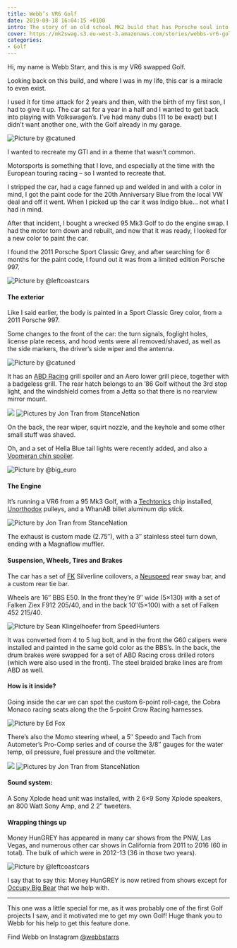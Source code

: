 ```yaml
---
title: Webb’s VR6 Golf
date: 2019-09-18 16:04:15 +0100
intro: The story of an old school MK2 build that has Porsche soul into it.
cover: https://mk2swag.s3.eu-west-3.amazonaws.com/stories/webbs-vr6-golf-cover.jpg
categories:
- Golf
---
```


Hi, my name is Webb Starr, and this is my VR6 swapped Golf.

Looking back on this build, and where I was in my life, this car is a miracle to even exist.

I used it for time attack for 2 years and then, with the birth of my first son, I had to give it up. The car sat for a year in a half and I wanted to get back into playing with Volkswagen’s. I’ve had many dubs (11 to be exact) but I didn’t want another one, with the Golf already in my garage.

![Picture by @catuned](https://mk2swag.s3.eu-west-3.amazonaws.com/stories/webbs-vr6-golf-intro.jpeg)

I wanted to recreate my GTI and in a theme that wasn’t common.

Motorsports is something that I love, and especially at the time with the European touring racing – so I wanted to recreate that.

I stripped the car, had a cage fanned up and welded in and with a color in mind, I got the paint code for the 20th Anniversary Blue from the local VW deal and off it went. When I picked up the car it was Indigo blue… not what I had in mind.

After that incident, I bought a wrecked 95 Mk3 Golf to do the engine swap. I had the motor torn down and rebuilt, and now that it was ready, I looked for a new color to paint the car.

I found the 2011 Porsche Sport Classic Grey, and after searching for 6 months for the paint code, I found out it was from a limited edition Porsche 997.

![Picture by @leftcoastcars](https://mk2swag.s3.eu-west-3.amazonaws.com/stories/webbs-vr6-golf-intro-2.jpg)


#### The exterior
Like I said earlier, the body is painted in a Sport Classic Grey color, from a 2011 Porsche 997.

Some changes to the front of the car: the turn signals, foglight holes, license plate recess, and hood vents were all removed/shaved, as well as the side markers, the driver’s side wiper and the antenna.

![Picture by @catuned](https://mk2swag.s3.eu-west-3.amazonaws.com/stories/webbs-vr6-golf-exterior-1.jpeg)

It has an [ABD Racing](https://www.abdracing.com/) grill spoiler and an Aero lower grill piece, together with a badgeless grill. The rear hatch belongs to an ’86 Golf without the 3rd stop light, and the windshield comes from a Jetta so that there is no rearview mirror mount.

![](https://mk2swag.s3.eu-west-3.amazonaws.com/stories/webbs-vr6-golf-exterior-2.jpg)
![Pictures by Jon Tran from StanceNation](https://mk2swag.s3.eu-west-3.amazonaws.com/stories/webbs-vr6-golf-exterior-3.jpg)

On the back, the rear wiper, squirt nozzle, and the keyhole and some other small stuff was shaved.

Oh, and a set of Hella Blue tail lights were recently added, and also a [Voomeran chin spoiler](http://www.voomeran.jp/product/golf2/front_lip2.html).

![Picture by @big_euro](https://mk2swag.s3.eu-west-3.amazonaws.com/stories/webbs-vr6-golf-exterior-4.jpg)


#### The Engine
It’s running a VR6 from a 95 Mk3 Golf, with a [Techtonics](https://www.techtonicstuning.com/) chip installed, [Unorthodox](https://www.unorthodoxracing.com/) pulleys, and a WhanAB billet aluminum dip stick.

![Picture by Jon Tran from StanceNation](https://mk2swag.s3.eu-west-3.amazonaws.com/stories/webbs-vr6-golf-engine.jpg)

The exhaust is custom made (2.75″), with a 3″ stainless steel turn down, ending with a Magnaflow muffler.


#### Suspension, Wheels, Tires and Brakes
The car has a set of [FK](https://www.fk-shop.de/) Silverline coilovers, a [Neuspeed](https://www.neuspeed.com/) rear sway bar, and a custom rear tie bar.

Wheels are 16″ BBS E50. In the front they’re 9″ wide (5×130) with a set of Falken Ziex F912 205/40, and in the back 10″(5×100) with a set of Falken 452 215/40.

![Picture by Sean Klingelhoefer from SpeedHunters](https://mk2swag.s3.eu-west-3.amazonaws.com/stories/webbs-vr6-golf-wheels.jpg)

It was converted from 4 to 5 lug bolt, and in the front the G60 calipers were installed and painted in the same gold color as the BBS’s. In the back, the drum brakes were swapped for a set of ABD Racing cross drilled rotors (which were also used in the front). The steel braided brake lines are from ABD as well.


#### How is it inside?
Going inside the car we can spot the custom 6-point roll-cage, the Cobra Monaco racing seats along the the 5-point Crow Racing harnesses.

![Picture by Ed Fox](https://mk2swag.s3.eu-west-3.amazonaws.com/stories/webbs-vr6-golf-inside-1.jpeg)

There’s also the Momo steering wheel, a 5″ Speedo and Tach from Autometer’s Pro-Comp series and of course the 3/8″ gauges for the water temp, oil pressure, fuel pressure and the voltmeter.

![](https://mk2swag.s3.eu-west-3.amazonaws.com/stories/webbs-vr6-golf-inside-2.jpg)
![Pictures by Jon Tran from StanceNation](https://mk2swag.s3.eu-west-3.amazonaws.com/stories/webbs-vr6-golf-inside-3.jpg)

#### Sound system:
A Sony Xplode head unit was installed, with 2 6×9 Sony Xplode speakers, an 800 Watt Sony Amp, and 2 2″ tweeters.


#### Wrapping things up
Money HunGREY has appeared in many car shows from the PNW, Las Vegas, and numerous other car shows in California from 2011 to 2016 (60 in total). The bulk of which were in 2012-13 (36 in those two years).

![Picture by @leftcoastcars](https://mk2swag.s3.eu-west-3.amazonaws.com/stories/webbs-vr6-golf-conclusion-1.jpg)

I say that to say this: Money HunGREY is now retired from shows except for [Occupy Big Bear](https://www.facebook.com/OccupyBigBear/) that we help with.

---

This one was a little special for me, as it was probably one of the first Golf projects I saw, and it motivated me to get my own Golf! Huge thank you to Webb for his help to get this feature done.

Find Webb on Instagram [@webbstarrs](https://www.instagram.com/webbstarrs/)
